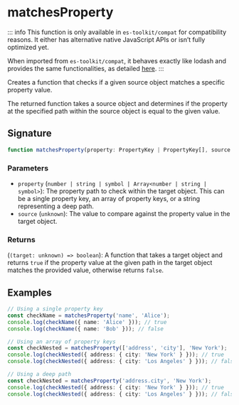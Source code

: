# matchesProperty

::: info
This function is only available in `es-toolkit/compat` for compatibility reasons. It either has alternative native JavaScript APIs or isn’t fully optimized yet.

When imported from `es-toolkit/compat`, it behaves exactly like lodash and provides the same functionalities, as detailed [here](../../../compatibility.md).
:::

Creates a function that checks if a given source object matches a specific property value.

The returned function takes a source object and determines if the property at the
specified path within the source object is equal to the given value.

## Signature

```typescript
function matchesProperty(property: PropertyKey | PropertyKey[], source: unknown): (target?: unknown) => boolean;
```

### Parameters

- `property` (`number | string | symbol | Array<number | string | symbol>`): The property path to check within the target object. This can be a single property key, an array of property keys, or a string representing a deep path.
- `source` (`unknown`): The value to compare against the property value in the target object.

### Returns

(`(target: unknown) => boolean`): A function that takes a target object and returns `true` if the property value at the given path in the target object matches the provided value, otherwise returns `false`.

## Examples

```typescript
// Using a single property key
const checkName = matchesProperty('name', 'Alice');
console.log(checkName({ name: 'Alice' })); // true
console.log(checkName({ name: 'Bob' })); // false

// Using an array of property keys
const checkNested = matchesProperty(['address', 'city'], 'New York');
console.log(checkNested({ address: { city: 'New York' } })); // true
console.log(checkNested({ address: { city: 'Los Angeles' } })); // false

// Using a deep path
const checkNested = matchesProperty('address.city', 'New York');
console.log(checkNested({ address: { city: 'New York' } })); // true
console.log(checkNested({ address: { city: 'Los Angeles' } })); // false
```

